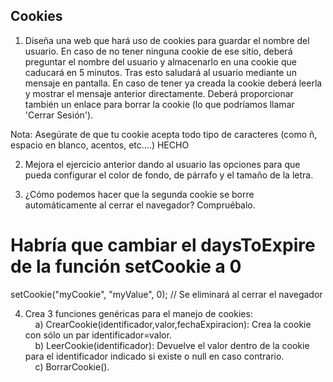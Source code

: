 ## Cookies

1) Diseña una web que hará uso de cookies para guardar el nombre del usuario. En
caso de no tener ninguna cookie de ese sitio, deberá preguntar el nombre del
usuario y almacenarlo en una cookie que caducará en 5 minutos. Tras esto
saludará al usuario mediante un mensaje en pantalla. En caso de tener ya creada
la cookie deberá leerla y mostrar el mensaje anterior directamente. Deberá
proporcionar también un enlace para borrar la cookie (lo que podríamos llamar
'Cerrar Sesión').  
  
Nota: Asegúrate de que tu cookie acepta todo tipo de caracteres (como ñ, espacio
en blanco, acentos, etc....)  HECHO
  
2) Mejora el ejercicio anterior dando al usuario las opciones para que pueda
configurar el color de fondo, de párrafo y el tamaño de la letra.  
  
3) ¿Cómo podemos hacer que la segunda cookie se borre automáticamente al cerrar
el navegador? Compruébalo.  

# Habría que cambiar el daysToExpire de la función setCookie a 0
setCookie("myCookie", "myValue", 0); // Se eliminará al cerrar el navegador


  
4) Crea 3 funciones genéricas para el manejo de cookies:  
    a) CrearCookie(identificador,valor,fechaExpiracion): Crea la cookie con sólo
un par identificador=valor.  
    b) LeerCookie(identificador): Devuelve el valor dentro de la cookie para el
identificador indicado si existe o null en caso contrario.  
    c) BorrarCookie().
